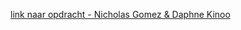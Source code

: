 [link naar opdracht - Nicholas Gomez & Daphne Kinoo](https://github.com/kinoodaphne/2imd-webtech3-lab1)
